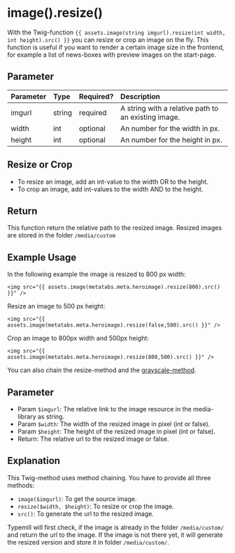 # image().resize()

With the Twig-function `{{ assets.image(string imgurl).resize(int width, int height).src() }}` you can resize or crop an image on the fly. This function is useful if you want to render a certain image size in the frontend, for example a list of news-boxes with preview images on the start-page.

## Parameter

| Parameter | Type | Required? | Description | 
|:---|:---|:---|:---|
| imgurl | string | required | A string with a relative path to an existing image. |
| width | int | optional | An number for the width in px. |
| height | int | optional | An number for the height in px. |

## Resize or Crop

* To resize an image, add an int-value to the width OR to the height. 
* To crop an image, add int-values to the width AND to the height.

## Return 

This function return the relative path to the resized image. Resized images are stored in the folder `/media/custom`

## Example Usage

In the following example the image is resized to 800 px width:

````Twig
<img src="{{ assets.image(metatabs.meta.heroimage).resize(800).src() }}" />
````

Resize an image to 500 px height:

```Twig
<img src="{{ assets.image(metatabs.meta.heroimage).resize(false,500).src() }}" />
```

Crop an image to 800px width and 500px height:

```Twig
<img src="{{ assets.image(metatabs.meta.heroimage).resize(800,500).src() }}" />
```

You can also chain the resize-method and the [grayscale-method](/theme-developers/theme-functions/image-grayscale).

## Parameter

* Param `$imgurl`: The relative link to the image resource in the media-library as string. 
* Param `$width`: The width of the resized image in pixel (int or false).
* Param `$height`: The height of the resized image in pixel (int or false).
* Return: The relative url to the resized image or false.

## Explanation

This Twig-method uses method chaining. You have to provide all three methods:

* `image($imgurl)`: To get the source image. 
* `resize($width, $height)`: To resize or crop the image. 
* `src()`: To generate the url to the resized image.

Typemill will first check, if the image is already in the folder  `/media/custom/` and return the url to the image. If the image is not there yet, it will generate the resized version and store it in folder  `/media/custom/`.

